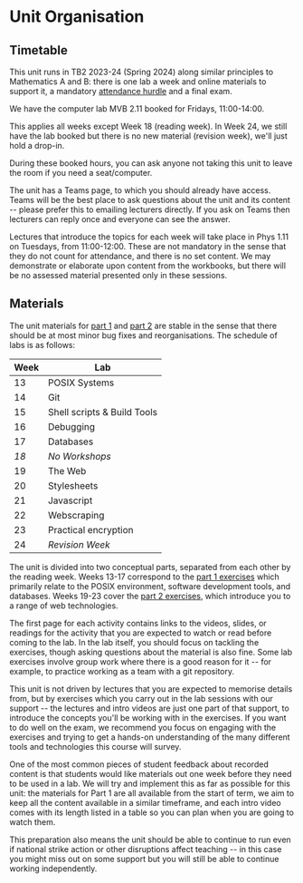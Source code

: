 # Unit Organisation

## Timetable

This unit runs in TB2 2023-24 (Spring 2024) along similar principles to
Mathematics A and B: there is one lab a week and online materials to
support it, a mandatory [attendance hurdle](hurdle.md) and a final exam.

We have the computer lab MVB 2.11 booked for Fridays, 11:00-14:00.

This applies all weeks except Week 18 (reading week). In Week 24, we still have
the lab booked but there is no new material (revision week), we'll just hold a
drop-in.  

During these booked hours, you can ask anyone not taking this unit to leave the
room if you need a seat/computer.

The unit has a Teams page, to which you should already have access. Teams will
be the best place to ask questions about the unit and its content -- please
prefer this to emailing lecturers directly. If you ask on Teams then lecturers
can reply once and everyone can see the answer.

Lectures that introduce the topics for each week will take place in Phys 1.11 on
Tuesdays, from 11:00-12:00.  These are not mandatory in the sense that they do
not count for attendance, and there is no set content.  We may demonstrate or
elaborate upon content from the workbooks, but there will be no assessed
material presented only in these sessions.

## Materials

The unit materials for [part 1](exercises/part1) and [part 2](exercises/part2)
are stable in the sense that there should be at most minor bug fixes and
reorganisations.  The schedule of labs is as follows:

| Week |  Lab |
|------|----------|
| 13   | POSIX Systems  |
| 14   | Git  |
| 15   | Shell scripts & Build Tools |
| 16   | Debugging |
| 17   | Databases |
| _18_ | _No Workshops_ |
| 19   | The Web    |
| 20   | Stylesheets |
| 21   | Javascript  |
| 22   | Webscraping |
| 23   | Practical encryption  |
| 24   | _Revision Week_ |

The unit is divided into two conceptual parts, separated from each other by the
reading week. Weeks 13-17 correspond to the [part 1 exercises](exercises/part1) which
primarily relate to the POSIX environment, software development tools, and databases. Weeks
19-23 cover the [part 2 exercises](exercises/part2), which introduce you to a
range of web technologies.

The first page for each activity contains links to the videos, slides, or
readings for the activity that you are expected to watch or read before coming
to the lab. In the lab itself, you should focus on tackling the
exercises, though asking questions about the material is also fine. Some
lab exercises involve group work where there is a good reason for it -- for
example, to practice working as a team with a git repository.

This unit is not driven by lectures that you are expected to memorise details
from, but by exercises which you carry out in the lab sessions with our
support -- the lectures and intro videos are just one part of that support, 
to introduce the concepts you'll be working with in the exercises.  If you want
to do well on the exam, we recommend you focus on engaging with the exercises
and trying to get a hands-on understanding of the many different tools and
technologies this course will survey.

One of the most common pieces of student feedback about recorded content is that
students would like materials out one week before they need to be used in a lab.
We will try and implement this as far as possible for this unit: the materials
for Part 1 are all available from the start of term, we aim to keep all the
content available in a similar timeframe, and each intro video comes with its
length listed in a table so you can plan when you are going to watch them. 

This preparation also means the unit should be able to continue to run even if
national strike action or other disruptions affect teaching -- in this case you
might miss out on some support but you will still be able to continue working
independently.
